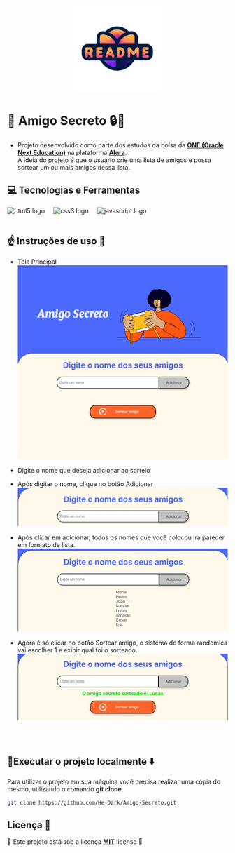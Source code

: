 <div align="center">
  <img height="200" src="./assets/img/logo.png" alt="Logo Readme"/>
</div>

# 🚀 Amigo Secreto 🔒🔑

- Projeto desenvolvido como parte dos estudos da bolsa da **[ONE (Oracle Next Education)](https://www.oracle.com/br/education/oracle-next-education/)** na plataforma **[Alura](https://www.alura.com.br/?srsltid=AfmBOorGmTLvLY55LAmY5ua6TUqAXqoAIRQnveqyBbcYgFRDJlsxp86f)**.  
  A ideia do projeto é que o usuário crie uma lista de amigos e possa sortear um ou mais amigos dessa lista.

## 💻 Tecnologias e Ferramentas

<div align="left">
<img src="https://cdn.jsdelivr.net/gh/devicons/devicon/icons/html5/html5-original.svg" height="40"  width="40" alt="html5 logo"  />
  <img width="12" />
  <img src="https://cdn.jsdelivr.net/gh/devicons/devicon/icons/css3/css3-original.svg" height="40"  width="40" alt="css3 logo"  />
  <img width="12" />
  <img src="https://cdn.jsdelivr.net/gh/devicons/devicon/icons/javascript/javascript-original.svg" height="40"  width="40" alt="javascript logo"  />
</div>
<br>

## ☝️ Instruções de uso 📖

- Tela Principal
  <img src="./assets/img/image.png"/>

- Digite o nome que deseja adicionar ao sorteio
- Após digitar o nome, clique no botão Adicionar
  <img src="./assets/img/digitarNome.jpg" />

- Após clicar em adicionar, todos os nomes que você colocou irá parecer em formato de lista.
  <img src="./assets/img/lista.jpg"/>

- Agora é só clicar no botão Sortear amigo, o sistema de forma randomica vai escolher 1 e exibir qual foi o sorteado.
  <img src="./assets/img/sorteado.jpg"/>

##

<br>

## 📍Executar o projeto localmente ⬇️

Para utilizar o projeto em sua máquina você precisa realizar uma cópia do mesmo, utilizando o comando **git clone**.

```bash
git clone https://github.com/He-Dark/Amigo-Secreto.git
```

## Licença 📃

🚨 Este projeto está sob a licença **[MIT](./LICENSE)** license 🚨
